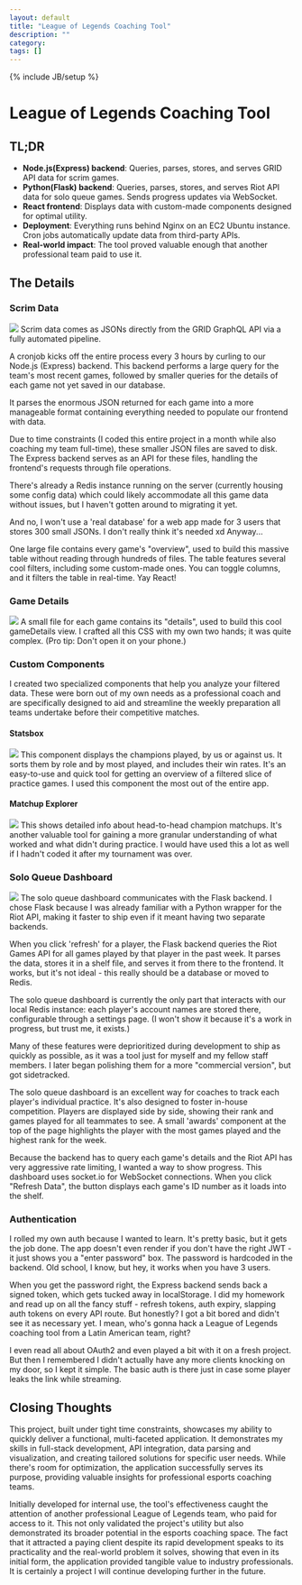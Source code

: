 ```yaml
---
layout: default
title: "League of Legends Coaching Tool"
description: ""
category: 
tags: []
---
```

{% include JB/setup %}



# League of Legends Coaching Tool

## TL;DR

- **Node.js(Express) backend**: Queries, parses, stores, and serves GRID API data for scrim games.
- **Python(Flask) backend**: Queries, parses, stores, and serves Riot API data for solo queue games. Sends progress updates via WebSocket.
- **React frontend**: Displays data with custom-made components designed for optimal utility.
- **Deployment**: Everything runs behind Nginx on an EC2 Ubuntu instance. Cron jobs automatically update data from third-party APIs.
- **Real-world impact**: The tool proved valuable enough that another professional team paid to use it.

## The Details

### Scrim Data
![](../../../assets/images/scrimdata2)
Scrim data comes as JSONs directly from the GRID GraphQL API via a fully automated pipeline.

A cronjob kicks off the entire process every 3 hours by curling to our Node.js (Express) backend. This backend performs a large query for the team's most recent games, followed by smaller queries for the details of each game not yet saved in our database.

It parses the enormous JSON returned for each game into a more manageable format containing everything needed to populate our frontend with data.

Due to time constraints (I coded this entire project in a month while also coaching my team full-time), these smaller JSON files are saved to disk. The Express backend serves as an API for these files, handling the frontend's requests through file operations.

There's already a Redis instance running on the server (currently housing some config data) which could likely accommodate all this game data without issues, but I haven't gotten around to migrating it yet.

And no, I won't use a 'real database' for a web app made for 3 users that stores 300 small JSONs. I don't really think it's needed xd Anyway...

One large file contains every game's "overview", used to build this massive table without reading through hundreds of files. The table features several cool filters, including some custom-made ones. You can toggle columns, and it filters the table in real-time. Yay React!

### Game Details
![](../../../assets/images/gamedetials)
A small file for each game contains its "details", used to build this cool gameDetails view. I crafted all this CSS with my own two hands; it was quite complex. (Pro tip: Don't open it on your phone.)

### Custom Components

I created two specialized components that help you analyze your filtered data. These were born out of my own needs as a professional coach and are specifically designed to aid and streamline the weekly preparation all teams undertake before their competitive matches.

#### Statsbox
![](../../../assets/images/statsbox2)
This component displays the champions played, by us or against us. It sorts them by role and by most played, and includes their win rates. It's an easy-to-use and quick tool for getting an overview of a filtered slice of practice games. I used this component the most out of the entire app.

#### Matchup Explorer
![](../../../assets/images/matchup2)
This shows detailed info about head-to-head champion matchups. It's another valuable tool for gaining a more granular understanding of what worked and what didn't during practice. I would have used this a lot as well if I hadn't coded it after my tournament was over.

### Solo Queue Dashboard
![](../../../assets/images/soloq)
The solo queue dashboard communicates with the Flask backend. I chose Flask because I was already familiar with a Python wrapper for the Riot API, making it faster to ship even if it meant having two separate backends.

When you click 'refresh' for a player, the Flask backend queries the Riot Games API for all games played by that player in the past week. It parses the data, stores it in a shelf file, and serves it from there to the frontend. It works, but it's not ideal - this really should be a database or moved to Redis.

The solo queue dashboard is currently the only part that interacts with our local Redis instance: each player's account names are stored there, configurable through a settings page. (I won't show it because it's a work in progress, but trust me, it exists.)

Many of these features were deprioritized during development to ship as quickly as possible, as it was a tool just for myself and my fellow staff members. I later began polishing them for a more "commercial version", but got sidetracked.

The solo queue dashboard is an excellent way for coaches to track each player's individual practice. It's also designed to foster in-house competition. Players are displayed side by side, showing their rank and games played for all teammates to see. A small 'awards' component at the top of the page highlights the player with the most games played and the highest rank for the week.

Because the backend has to query each game's details and the Riot API has very aggressive rate limiting, I wanted a way to show progress. This dashboard uses socket.io for WebSocket connections. When you click "Refresh Data", the button displays each game's ID number as it loads into the shelf.

### Authentication

I rolled my own auth because I wanted to learn. It's pretty basic, but it gets the job done. The app doesn't even render if you don't have the right JWT - it just shows you a "enter password" box. The password is hardcoded in the backend. Old school, I know, but hey, it works when you have 3 users.

When you get the password right, the Express backend sends back a signed token, which gets tucked away in localStorage. I did my homework and read up on all the fancy stuff - refresh tokens, auth expiry, slapping auth tokens on every API route. But honestly? I got a bit bored and didn't see it as necessary yet. I mean, who's gonna hack a League of Legends coaching tool from a Latin American team, right?

I even read all about OAuth2 and even played a bit with it on a fresh project. But then I remembered I didn't actually have any more clients knocking on my door, so I kept it simple. The basic auth is there just in case some player leaks the link while streaming.

## Closing Thoughts

This project, built under tight time constraints, showcases my ability to quickly deliver a functional, multi-faceted application. It demonstrates my skills in full-stack development, API integration, data parsing and visualization, and creating tailored solutions for specific user needs. While there's room for optimization, the application successfully serves its purpose, providing valuable insights for professional esports coaching teams.

Initially developed for internal use, the tool's effectiveness caught the attention of another professional League of Legends team, who paid for access to it. This not only validated the project's utility but also demonstrated its broader potential in the esports coaching space. The fact that it attracted a paying client despite its rapid development speaks to its practicality and the real-world problem it solves, showing that even in its initial form, the application provided tangible value to industry professionals. It is certainly a project I will continue developing further in the future.